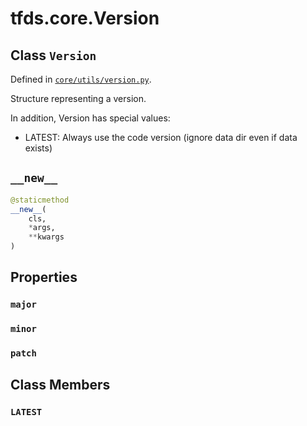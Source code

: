 <div itemscope itemtype="http://developers.google.com/ReferenceObject">
<meta itemprop="name" content="tfds.core.Version" />
<meta itemprop="path" content="Stable" />
<meta itemprop="property" content="major"/>
<meta itemprop="property" content="minor"/>
<meta itemprop="property" content="patch"/>
<meta itemprop="property" content="__new__"/>
<meta itemprop="property" content="LATEST"/>
</div>

# tfds.core.Version

## Class `Version`





Defined in [`core/utils/version.py`](https://github.com/tensorflow/datasets/tree/master/tensorflow_datasets/core/utils/version.py).

Structure representing a version.

In addition, Version has special values:
 * LATEST: Always use the code version (ignore data dir even if data exists)

<h2 id="__new__"><code>__new__</code></h2>

``` python
@staticmethod
__new__(
    cls,
    *args,
    **kwargs
)
```





## Properties

<h3 id="major"><code>major</code></h3>



<h3 id="minor"><code>minor</code></h3>



<h3 id="patch"><code>patch</code></h3>





## Class Members

<h3 id="LATEST"><code>LATEST</code></h3>

